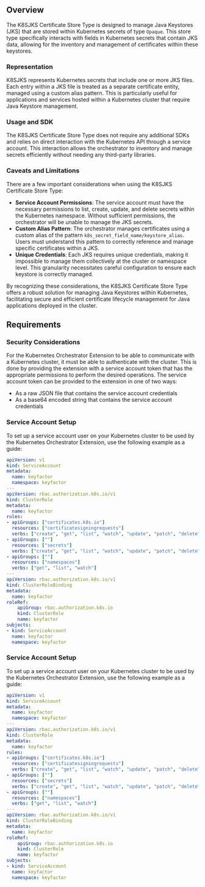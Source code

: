 ## Overview

The K8SJKS Certificate Store Type is designed to manage Java Keystores (JKS) that are stored within Kubernetes secrets of type `Opaque`. This store type specifically interacts with fields in Kubernetes secrets that contain JKS data, allowing for the inventory and management of certificates within these keystores.

### Representation

K8SJKS represents Kubernetes secrets that include one or more JKS files. Each entry within a JKS file is treated as a separate certificate entity, managed using a custom alias pattern. This is particularly useful for applications and services hosted within a Kubernetes cluster that require Java Keystore management.

### Usage and SDK

The K8SJKS Certificate Store Type does not require any additional SDKs and relies on direct interaction with the Kubernetes API through a service account. This interaction allows the orchestrator to inventory and manage secrets efficiently without needing any third-party libraries.

### Caveats and Limitations

There are a few important considerations when using the K8SJKS Certificate Store Type:

- **Service Account Permissions**: The service account must have the necessary permissions to list, create, update, and delete secrets within the Kubernetes namespace. Without sufficient permissions, the orchestrator will be unable to manage the JKS secrets.
- **Custom Alias Pattern**: The orchestrator manages certificates using a custom alias of the pattern `k8s_secret_field_name/keystore_alias`. Users must understand this pattern to correctly reference and manage specific certificates within a JKS.
- **Unique Credentials**: Each JKS requires unique credentials, making it impossible to manage them collectively at the cluster or namespace level. This granularity necessitates careful configuration to ensure each keystore is correctly managed.

By recognizing these considerations, the K8SJKS Certificate Store Type offers a robust solution for managing Java Keystores within Kubernetes, facilitating secure and efficient certificate lifecycle management for Java applications deployed in the cluster.

## Requirements

### Security Considerations
For the Kubernetes Orchestrator Extension to be able to communicate with a Kubernetes cluster, it must
be able to authenticate with the cluster.  This is done by providing the extension with a service account
token that has the appropriate permissions to perform the desired operations. The service account token
can be provided to the extension in one of two ways:
- As a raw JSON file that contains the service account credentials
- As a base64 encoded string that contains the service account credentials

### Service Account Setup
To set up a service account user on your Kubernetes cluster to be used by the Kubernetes Orchestrator Extension, use the following example as a guide:
```yaml
apiVersion: v1
kind: ServiceAccount
metadata:
  name: keyfactor
  namespace: keyfactor
---
apiVersion: rbac.authorization.k8s.io/v1
kind: ClusterRole
metadata:
  name: keyfactor
rules:
- apiGroups: ["certificates.k8s.io"]
  resources: ["certificatesigningrequests"]
  verbs: ["create", "get", "list", "watch", "update", "patch", "delete"]
- apiGroups: [""]
  resources: ["secrets"]
  verbs: ["create", "get", "list", "watch", "update", "patch", "delete"]
- apiGroups: [""]
  resources: ["namespaces"]
  verbs: ["get", "list", "watch"]
---
apiVersion: rbac.authorization.k8s.io/v1
kind: ClusterRoleBinding
metadata:
  name: keyfactor
roleRef:
    apiGroup: rbac.authorization.k8s.io
    kind: ClusterRole
    name: keyfactor
subjects:
- kind: ServiceAccount
  name: keyfactor
  namespace: keyfactor
```

### Service Account Setup
To set up a service account user on your Kubernetes cluster to be used by the Kubernetes Orchestrator Extension, use the following example as a guide:
```yaml
apiVersion: v1
kind: ServiceAccount
metadata:
  name: keyfactor
  namespace: keyfactor
---
apiVersion: rbac.authorization.k8s.io/v1
kind: ClusterRole
metadata:
  name: keyfactor
rules:
- apiGroups: ["certificates.k8s.io"]
  resources: ["certificatesigningrequests"]
  verbs: ["create", "get", "list", "watch", "update", "patch", "delete"]
- apiGroups: [""]
  resources: ["secrets"]
  verbs: ["create", "get", "list", "watch", "update", "patch", "delete"]
- apiGroups: [""]
  resources: ["namespaces"]
  verbs: ["get", "list", "watch"]
---
apiVersion: rbac.authorization.k8s.io/v1
kind: ClusterRoleBinding
metadata:
  name: keyfactor
roleRef:
    apiGroup: rbac.authorization.k8s.io
    kind: ClusterRole
    name: keyfactor
subjects:
- kind: ServiceAccount
  name: keyfactor
  namespace: keyfactor
```

